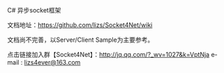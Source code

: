 C# 异步socket框架

文档地址：https://github.com/lizs/Socket4Net/wiki

文档尚不完善，以Server/Client Sample为主要参考。

点击链接加入群【Socket4Net】：http://jq.qq.com/?_wv=1027&k=VptNja
e-mail : lizs4ever@163.com

